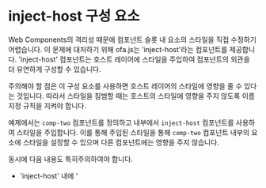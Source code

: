 <template is="exm-article">
<a href="../../publics/examples/inject-host/demo.html" preview></a>
<a href="../../publics/examples/inject-host/comp-one.html"></a>
<a href="../../publics/examples/inject-host/comp-two.html" main></a>
</template>

# inject-host 구성 요소

Web Components의 격리성 때문에 컴포넌트 슬롯 내 요소의 스타일을 직접 수정하기 어렵습니다. 이 문제에 대처하기 위해 ofa.js는 'inject-host'라는 컴포넌트를 제공합니다. 'inject-host' 컴포넌트는 호스트 레이어에 스타일을 주입하여 컴포넌트의 외관을 더 유연하게 구성할 수 있습니다.

주의해야 할 점은 이 구성 요소를 사용하면 호스트 레이어의 스타일에 영향을 줄 수 있다는 것입니다. 따라서 스타일을 침범할 때는 호스트의 스타일에 영향을 주지 않도록 이름 지정 규칙을 지켜야 합니다.

예제에서는 `comp-two` 컴포넌트를 정의하고 내부에서 `inject-host` 컴포넌트를 사용하여 스타일을 주입합니다. 이를 통해 주입된 스타일을 통해 `comp-two` 컴포넌트 내부의 요소에 스타일을 설정할 수 있으며 다른 컴포넌트에는 영향을 주지 않습니다.

동시에 다음 내용도 특히주의하여야 합니다.

- 'inject-host' 내에 '<style>' 태그를 추가함으로써 컴포넌트 내에서 특정한 스타일을 정의할 수 있습니다. 이러한 스타일은 현재 컴포넌트의 요소에만 영향을 미치고 다른 컴포넌트에는 영향을 주지 않습니다.
- 스타일을 주입할 때 일반적인 선택기(selector)를 사용하지 않도록 주의해야 합니다. 선택기의 고유성과 특정성을 유지해야 합니다.
- 'inject-host'는 '<link rel="stylesheet" href="target/style.css">' 방식을 통해 외부의 스타일시트 파일을 주입할 수도 있습니다.

전체 예제에서는 `comp-two` 컴포넌트 내에서 `inject-host`를 사용하여 다른 컴포넌트 스타일을 파괴하지 않고도 컴포넌트 내부 스타일을 유연하게 설정하고 적용할 수 있습니다.
